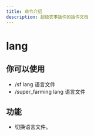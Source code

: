 ```yaml
---
title: 命令介绍
description: 超级农事插件的插件文档
---
```


# lang
## 你可以使用
 - /sf lang 语言文件
 - /super_farming lang 语言文件

## 功能
 - 切换语言文件。